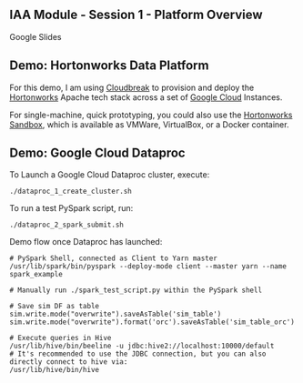 ## IAA Module - Session 1 - Platform Overview

Google Slides

## Demo: Hortonworks Data Platform

For this demo, I am using [Cloudbreak](https://docs.hortonworks.com/HDPDocuments/Cloudbreak/Cloudbreak-2.7.2/index.html) to provision and deploy the [Hortonworks](https://docs.hortonworks.com) Apache tech stack across a set of [Google Cloud](https://cloud.google.com/) Instances.

For single-machine, quick prototyping, you could also use the [Hortonworks Sandbox](https://hortonworks.com/products/sandbox/), which is available as VMWare, VirtualBox, or a Docker container.

## Demo: Google Cloud Dataproc

To Launch a Google Cloud Dataproc cluster, execute:
```
./dataproc_1_create_cluster.sh
```
To run a test PySpark script, run:
```
./dataproc_2_spark_submit.sh
```
Demo flow once Dataproc has launched:
```
# PySpark Shell, connected as Client to Yarn master
/usr/lib/spark/bin/pyspark --deploy-mode client --master yarn --name spark_example
```
```
# Manually run ./spark_test_script.py within the PySpark shell
```
```
# Save sim DF as table
sim.write.mode("overwrite").saveAsTable('sim_table')
sim.write.mode("overwrite").format('orc').saveAsTable('sim_table_orc')
```
```
# Execute queries in Hive
/usr/lib/hive/bin/beeline -u jdbc:hive2://localhost:10000/default
# It's recommended to use the JDBC connection, but you can also directly connect to hive via:
/usr/lib/hive/bin/hive
```
